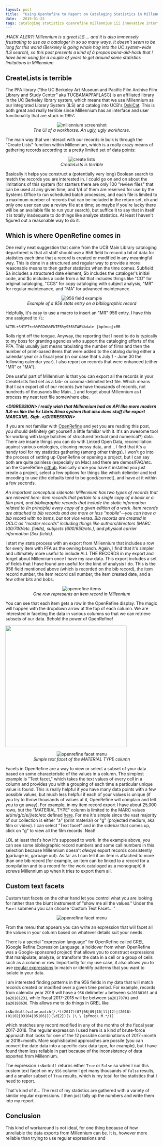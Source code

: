 ```yaml
---
layout: post
title:  "Using OpenRefine to Report on Cataloging Statistics in Millennium"
date:   2019-01-25
tags: cataloging statistics openrefine millennium iii innovative interfaces
---
```


*¡HACK ALERT! Millennium is a great ILS.... and it is also immensely frustrating to use as a cataloger in so so many ways. It doesn't seem to be long for this world (Berkeley is going whole hog into the UC system-wide ILS search), so this post presents a kind of à propos band-aid-hack that I have been using for a couple of years to get around some statistics limitations in Millennium.*

## CreateLists is terrible
The PFA library (“the UC Berkeley Art Museum and Pacific Film Archive Film Library and Study Center” aka TUCBAMAPFAFLASC) is an affiliated library in the UC Berkeley library system, which means that we use Millennium as our Integrated Library System (ILS) and catalog into UCB's [OskiCat](http://oskicat.berkeley.edu/). This is both great and really terrible since Millennium has an interface and user functionality that are stuck in 1997:

<p style="text-align:center">
	<img src="/images/2019-01-25-openrefine-for-millennium-stats/millennium-hello.png" alt="millennium screenshot" style="max-height:400px; "/><br>
	<i>The UI of a workhorse. An ugly, ugly workhorse.</i>
</p>

The main way that we interact with our records in bulk is through the "Create Lists" function within Millennium, which is a really crazy means of gathering records according to a pretty limited set of data points:

<p style="text-align:center">
	<img src="/images/2019-01-25-openrefine-for-millennium-stats/create-lists.png" alt="create lists" style="max-height:400px; "/><br>
	<i>CreateLists is terrible</i>
</p>

Basically it helps you construct a (potentially very long) Boolean search to match the records you are interested in. I could go on and on about the limitations of this system (for starters there are only 100 "review files" that can be used at any given time, and 1/4 of them are reserved for use by the Systems Office to run scheduled batch processes, and each file is limited to a maximum number of records that can be included in the return set, oh and only one user can use a review file at a time; so maybe if you're lucky there will be an available file to run your search), but suffice it to say that in itself it is totally inadequate to do things like analyze statistics. At least I haven't figured out a reasonable way to do it.

## Which is where OpenRefine comes in

One really neat suggestion that came from the UCB Main Library cataloging department is that all staff should use a 956 field to record a bit of data for statistics each time that a record is created or modified in any meaningful way. This is done in a structured and regular way to provide a more reasonable means to then gather statistics when the time comes. Subfield $a includes a structured date element, $b includes the cataloger's initial code, and $c includes a code from a list that includes things like "CO" for original cataloging, "CCS" for copy cataloging with subject analysis, "MR" for regular maintenance, and "MA" for advanced maintenance.

<p style="text-align:center">
	<img src="/images/2019-01-25-openrefine-for-millennium-stats/956-CO.png" alt="956 field example" style="max-height:400px; "/><br>
	<i>Example of a 956 stats entry on a bibliographic record</i>
</p>

Helpfully, it's easy to use a macro to insert an "MR" 956 entry. I have this one assigned to `F1`:

 `%CTRL+SHIFT+e%%PGDW%%ENTER%y956%TAB%%date |bpfmcq|cMR`

Rolls right off the tongue. Anyway, the reporting that I need to do is typically to my boss for granting agencies who support the cataloging efforts of the PFA. This usually just means tabulating the number of films and then the number of print-based items that were added to the catalog during either a calendar year or a fiscal year (in our case that's July 1 - June 30 the following calendar year). I also report on records that were enhanced (either "MR" or "MA").

One useful part of Millennium is that you can export all the records in your CreateLists find set as a tab- or comma-delimited text file. Which means that I can export *all* of our records (we have thousands of records, not hundreds of thousands like Main...) and forget about Millennium as I process my neat text file somewhere else.

***\<DIGRESSION\> I really wish that Millennium had an API like more modern ILS-es like the Ex Libris Alma system that also does stuff like export MARCXML. Sigh. \</DIGRESSION\>*** 

If you are not familiar with [OpenRefine](http://openrefine.org/) and yet you are reading this post, you should definitely get yourself a little familiar with it. It's an awesome tool for working with large batches of structured textual (and numerical?) data. There are insane things you can do with Linked Open Data, reconciliation against various ontologies, cleaning messy data, and... I find that it's a handy tool for my statistics gathering (among other things). I won't go into the process of setting up OpenRefine or opening a project, but I can say both are quite painless (especially on Mac) and there are demos/FAQ/etc. on the OpenRefine [github](https://github.com/OpenRefine/OpenRefine/wiki/Screencasts). Basically once you have it installed you just create a project, select a few options for things like which delimiter and text encoding to use (the defaults tend to be good/correct), and have at it within a few seconds.

 *An important conceptual sidenote: Millennium has two types of records that are relevant here: item records that pertain to a single copy of a book or a film print, and bibliographic records that include the static information related to (in principle) every copy of a given edition of a work. Item records are attached to bib records and are more or less "mobile"--you can have a bib record with no items, but not vice versa. Bib records are created in OCLC as "master records" including things like authors/directors (MARC 100/700/etc. fields), subjects (600/650/etc.), and physical carrier information (3xx fields).*

 I start my stats process with an export from Millennium that includes a row for every item with PFA as the owning branch. Again, I find that it's simpler and ultimately more useful to include ALL THE RECORDS in my export and forget about Millennium once I have my raw data. This export includes a set of fields that I have found are useful for the kind of analysis I do. This is the 956 field mentioned above (which is recorded on the bib record), the item record number, the item record call number, the item created date, and a few other bits and bobs.

<p style="text-align:center">
	<img src="/images/2019-01-25-openrefine-for-millennium-stats/OR-items.png" alt="openrefine items" style="max-height:400px; "/><br>
	<i>One row represents an item record in Millennium</i>
</p>

You can see that each item gets a row in the OpenRefine display. The magic will happen with the dropdown arrow at the top of each column. We are interested in faceting the data in various columns so that we can retrieve subsets of our data. Behold the power of OpenRefine!

<img src="" alt="" width="400"/>
<p style="text-align:center">
	<img src="/images/2019-01-25-openrefine-for-millennium-stats/text-facet.png" alt="openrefine facet menu" style="max-height:400px; "/><br>
	<i>Simple text facet of the MATERIAL TYPE column</i>
</p>

Facets in OpenRefine are a way to view or select a subset of your data based on some characteristic of the values in a column. The simplest example is "Text facet," which takes the text values of every cell in a column and provides you with a grouping of each time a particular unique value is found. This is really helpful if you have many data points with a few possible values, but much less helpful if each of your values is unique (if you try to throw thousands of values at it, OpenRefine will complain and tell you to go away). For example, in my item record export I have about 25,000 rows, but the "MATERIAL TYPE" column is limited to the MARC values a/t/m/g/c/e/j/etc/etc defined [here](https://www.oclc.org/bibformats/en/fixedfield/type.html). For me it's simple since the vast majority of our collection is either "a" (print material) or "g" (projected medium, aka film or video). I can select "Text facet" and in the sidebar that comes up, click on "g" to view all the film records. Neat!

LOL at least that's how it's supposed to work. In the example above, you can see some bibliographic record numbers and some call numbers in this selection because Millennium doesn't *always* export records consistently (garbage in, garbage out). As far as I can tell if an item is attached to more than one bib record (for example, an item can be linked to a record for a compilation and to a record for the work cataloged as a monograph) it screws Millennium up when it tries to export them all.

## Custom text facets

Custom text facets on the other hand let you control what you are looking for rather than the blunt instrument of "show me all the values." Under the `Facet` submenu you can choose 'Custom Text Facet... '

<p style="text-align:center">
	<img src="/images/2019-01-25-openrefine-for-millennium-stats/custom-text-facet.png" alt="openrefine facet menu" style="max-height:400px; "/><br>
</p>

From the menu that appears you can write an expression that will facet all the values in your column based on whatever details suit your needs.

There is a special "expression language" for OpenRefine called GREL (Google Refine Expression Language, a holdover from when OpenRefine was a Google-sponsored project) that allows you to construct expressions that manipulate, analyze, or transform the data in a cell or a group of cells such as a column or row. Importantly for my use case, it also allows you to use [regular expressions](https://en.wikipedia.org/wiki/Regular_expression) to match or identify patterns that you want to isolate in your data. 

I am interested finding patterns in the 956 fields in my data that will match records created or modified over a given time period. For example, records from calendar year 2018 will have a `956` delimeter `a` between `$a20180101` and `$a20181231`, while fiscal 2017-2018 will be between `$a20170701` and `$a20180630`. This allows me to do things in GREL like 

`isNotNull(value.match(/.*((2017)(07|08|09|10|11|12)|(2018)(01|02|03|04|05|06|))(\d{2})(\ |\ \ )pfmcq\ M.*/))`

which matches any record modified in any of the months of the fiscal year 2017-2018. The regular expression I used here is a kind of brute-force approach that looks for one of the 12 possible combinations of 2017+month or 2018+month. More sophisticated approaches are possile (you can convert the date data into a specific `date` data type, for example), but I have found them less reliable in part because of the inconsistency of data exported from Millennium. 

The expression `isNotNull` returns either `True` or `False` so when I run this custom text facet on my `956` column I get many thousands of `False` results, and a smaller subset of `True` results, which is my total for the statistics that I need to report. 

That's kind of it... The rest of my statistics are gathered with a variety of similar regular expressions. I then just tally up the numbers and write them into my report.

## Conclusion

This kind of workaround is not ideal, for one thing because of how unreliable the data exports from Millennium can be. It is, however more reliable than trying to use regular expressions and 
